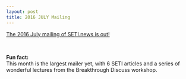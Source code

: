 ```yaml
---
layout: post
title: 2016 JULY Mailing
---
```


[The 2016 July mailing of SETI.news is out!](http://us6.campaign-archive2.com/?u=d896005c207438af0297357d5&id=3ffb15a4bf)

<br>

**Fun fact:**
<br>
This month is the largest mailer yet, with 6 SETI articles and a series of wonderful lectures from the Breakthrough Discuss workshop.